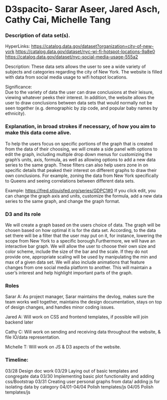 # D3spacito- Sarar Aseer, Jared Asch, Cathy Cai, Michelle Tang

### Description of data set(s).

HyperLinks:
https://catalog.data.gov/dataset?organization=city-of-new-york
https://catalog.data.gov/dataset/nyc-wi-fi-hotspot-locations-9a8e0
https://catalog.data.gov/dataset/nyc-social-media-usage-555a2

Description:
These data sets allows the user to see a wide variety of subjects and categories regarding the city of New York. The website is filled with data from social media usage to wifi hotspot locations.
	
Significance:	
Due to the variety of data the user can draw conclusions at their leisure, viewing whatever peeks their interest. In addition, the website allows the user to draw conclusions between data sets that would normally not be seen together (e.g. demographic by zip code, and popular baby names by ethnicity).

### Explanation, in broad strokes if necessary, of how you aim to make this data come alive.

To help the users focus on specific portions of the graph that is created from the data of their choosing, we will create a side panel with options to edit the graph, including multiple drop down menus for customizing the graph’s units, axis, formula, as well as allowing options to add a new data series to the same graph. These filters can also help users zone in on specific details that peaked their interest on different graphs to draw their own conclusions. For example, zoning the data from New York specifically to Queens and seeing correlations between different data sets.

Example: https://fred.stlouisfed.org/series/GDPC1#0
If you click edit, you can change the graph axis and units, customize the formula, add a new data series to the same graph, and change the graph format.

### D3 and its role

We will create a graph based on the users choice of data. The graph will be chosen based on how optimal it is for the data set. According, to the data set there will be a filter that the user may put on it, for instance, lowering the scope from New York to a specific borough.Furthermore, we will have an interactive bar graph. We will allow the user to choose their own size and color scheme, include the size of the bar and the scale. If they do not provide one, appropriate scaling will be used by manipulating the min and max of a given data set. We will also include animations that feature changes from one social media platform to another. This will maintain a user’s interest and help highlight important parts of the graph. 

### Roles

Sarar A: As project manager, Sarar maintains the devlog, makes sure the team works well together, maintains the design documentation, stays on top of design changes, and handles minor coding issues.

Jared A: Will work on CSS and frontend templates, if possible will join backend later

Cathy C: Will work on sending and receiving data throughout the website, & file IO/data representation.

Michelle T:  Will work on JS & D3 aspects of the website.

### Timeline:
03/28 Design doc work
03/29 Laying out of basic templates and congregate data
03/30  Implementing basic plot functionality and adding css/Bootstrap
03/31  Creating user personal graphs from data/ adding js for isolating data by category
04/01-04/04   Polish templates/js
04/05 Polish templates/js



